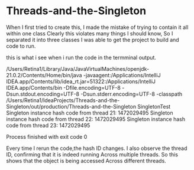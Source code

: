 # Threads-and-the-Singleton

When I first tried to create this, I made the mistake of trying to contain it all within one class
Clearly this violates many things I should know, So I separated it into three classes
I was able to get the project to build and code to run.

this is what i see when i run the code in the termminal output. 

/Users/Retina1/Library/Java/JavaVirtualMachines/openjdk-21.0.2/Contents/Home/bin/java -javaagent:/Applications/IntelliJ IDEA.app/Contents/lib/idea_rt.jar=51322:/Applications/IntelliJ IDEA.app/Contents/bin -Dfile.encoding=UTF-8 -Dsun.stdout.encoding=UTF-8 -Dsun.stderr.encoding=UTF-8 -classpath /Users/Retina1/IdeaProjects/Threads-and-the-Singleton/out/production/Threads-and-the-Singleton SingletonTest
Singleton instance hash code from thread 21: 1472029495
Singleton instance hash code from thread 22: 1472029495
Singleton instance hash code from thread 23: 1472029495

Process finished with exit code 0

Every time I rerun the code,the hash ID changes.
I also observe the thread ID, confirming that it is indeed running
Across multiple threads. So this shows that the object is being accessed
Across different threads.